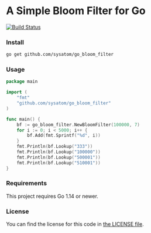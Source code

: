 # A Simple Bloom Filter for Go

[![Build Status](https://travis-ci.org/sysatom/go-bloom-filter.svg?branch=master)](https://travis-ci.org/sysatom/go-bloom-filter)

### Install

```bash
go get github.com/sysatom/go_bloom_filter
```

### Usage

```go
package main

import (
	"fmt"
	"github.com/sysatom/go_bloom_filter"
)

func main() {
	bf := go_bloom_filter.NewBloomFilter(100000, 7)
	for i := 0; i < 5000; i++ {
		bf.Add(fmt.Sprintf("%d", i))
	}
	fmt.Println(bf.Lookup("333"))
	fmt.Println(bf.Lookup("100000"))
	fmt.Println(bf.Lookup("500001"))
	fmt.Println(bf.Lookup("510001"))
}
```

### Requirements

This project requires Go 1.14 or newer.

### License

You can find the license for this code in [the LICENSE file](LICENSE).
